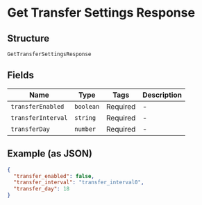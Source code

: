 
# Get Transfer Settings Response

## Structure

`GetTransferSettingsResponse`

## Fields

| Name | Type | Tags | Description |
|  --- | --- | --- | --- |
| `transferEnabled` | `boolean` | Required | - |
| `transferInterval` | `string` | Required | - |
| `transferDay` | `number` | Required | - |

## Example (as JSON)

```json
{
  "transfer_enabled": false,
  "transfer_interval": "transfer_interval0",
  "transfer_day": 18
}
```

